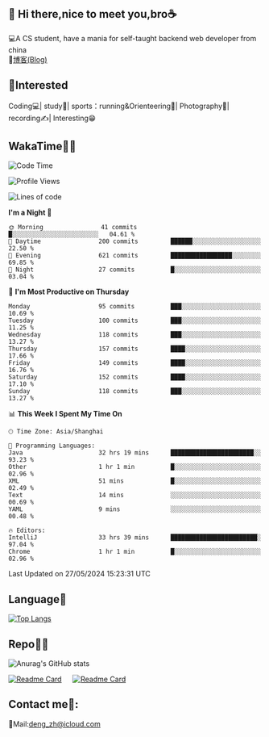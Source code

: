 👋 Hi there,nice to meet you,bro☕
---
💻A CS student, have a mania for self-taught backend web developer from china   
📌[博客(Blog)](https://github.com/HealUP/MyBlog)

 <!-- waka-box start -->
 <!-- waka-box end -->
 
🧲**Interested**
--
Coding💻| study📖| sports：running&Orienteering🏃‍| Photography📸| recording✍️| Interesting😁

WakaTime👨‍💻
---
<!--START_SECTION:waka-->
![Code Time](http://img.shields.io/badge/Code%20Time-1%2C201%20hrs%2022%20mins-blue)

![Profile Views](http://img.shields.io/badge/Profile%20Views-0-blue)

![Lines of code](https://img.shields.io/badge/From%20Hello%20World%20I%27ve%20Written-205.0%20thousand%20lines%20of%20code-blue)

**I'm a Night 🦉** 

```text
🌞 Morning                41 commits          █░░░░░░░░░░░░░░░░░░░░░░░░   04.61 % 
🌆 Daytime                200 commits         ██████░░░░░░░░░░░░░░░░░░░   22.50 % 
🌃 Evening                621 commits         █████████████████░░░░░░░░   69.85 % 
🌙 Night                  27 commits          █░░░░░░░░░░░░░░░░░░░░░░░░   03.04 % 
```
📅 **I'm Most Productive on Thursday** 

```text
Monday                   95 commits          ███░░░░░░░░░░░░░░░░░░░░░░   10.69 % 
Tuesday                  100 commits         ███░░░░░░░░░░░░░░░░░░░░░░   11.25 % 
Wednesday                118 commits         ███░░░░░░░░░░░░░░░░░░░░░░   13.27 % 
Thursday                 157 commits         ████░░░░░░░░░░░░░░░░░░░░░   17.66 % 
Friday                   149 commits         ████░░░░░░░░░░░░░░░░░░░░░   16.76 % 
Saturday                 152 commits         ████░░░░░░░░░░░░░░░░░░░░░   17.10 % 
Sunday                   118 commits         ███░░░░░░░░░░░░░░░░░░░░░░   13.27 % 
```


📊 **This Week I Spent My Time On** 

```text
🕑︎ Time Zone: Asia/Shanghai

💬 Programming Languages: 
Java                     32 hrs 19 mins      ███████████████████████░░   93.23 % 
Other                    1 hr 1 min          █░░░░░░░░░░░░░░░░░░░░░░░░   02.96 % 
XML                      51 mins             █░░░░░░░░░░░░░░░░░░░░░░░░   02.49 % 
Text                     14 mins             ░░░░░░░░░░░░░░░░░░░░░░░░░   00.69 % 
YAML                     9 mins              ░░░░░░░░░░░░░░░░░░░░░░░░░   00.48 % 

🔥 Editors: 
IntelliJ                 33 hrs 39 mins      ████████████████████████░   97.04 % 
Chrome                   1 hr 1 min          █░░░░░░░░░░░░░░░░░░░░░░░░   02.96 % 
```


 Last Updated on 27/05/2024 15:23:31 UTC
<!--END_SECTION:waka-->

Language🚀
---
[![Top Langs](https://github-readme-stats.vercel.app/api/top-langs/?username=HealUP&layout=compact&hide_border=true)](https://github.com/HealUP)

Repo🧑‍💻
---
![Anurag's GitHub stats](https://github-readme-stats.vercel.app/api?username=HealUP&count_private=true&show_icons=true&theme=gruvbox&hide_border=true) 

[![Readme Card](https://github-readme-stats.vercel.app/api/pin/?username=HealUP&repo=InternetEy&theme=transparent)](https://github.com/HealUP/InternetEy) &emsp;
[![Readme Card](https://github-readme-stats.vercel.app/api/pin/?username=HealUP&repo=CampusExperience&theme=transparent)](https://github.com/HealUP/CampusExperience)


Contact me📱:
---
📮Mail:deng_zh@icloud.com  
